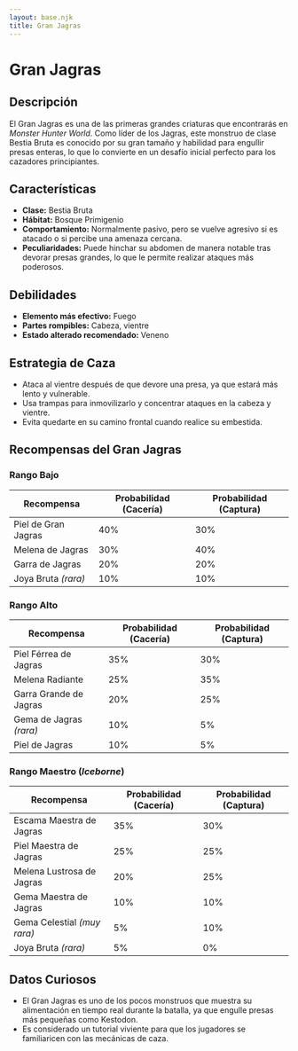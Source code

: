 ```yaml
---
layout: base.njk
title: Gran Jagras
---
```

# Gran Jagras

## Descripción
El Gran Jagras es una de las primeras grandes criaturas que encontrarás en *Monster Hunter World*. Como líder de los Jagras, este monstruo de clase Bestia Bruta es conocido por su gran tamaño y habilidad para engullir presas enteras, lo que lo convierte en un desafío inicial perfecto para los cazadores principiantes.

## Características
- **Clase:** Bestia Bruta
- **Hábitat:** Bosque Primigenio
- **Comportamiento:** Normalmente pasivo, pero se vuelve agresivo si es atacado o si percibe una amenaza cercana.
- **Peculiaridades:** Puede hinchar su abdomen de manera notable tras devorar presas grandes, lo que le permite realizar ataques más poderosos.

## Debilidades
- **Elemento más efectivo:** Fuego
- **Partes rompibles:** Cabeza, vientre
- **Estado alterado recomendado:** Veneno

## Estrategia de Caza
- Ataca al vientre después de que devore una presa, ya que estará más lento y vulnerable.
- Usa trampas para inmovilizarlo y concentrar ataques en la cabeza y vientre.
- Evita quedarte en su camino frontal cuando realice su embestida.

## Recompensas del Gran Jagras

### **Rango Bajo**
| Recompensa              | Probabilidad (Cacería) | Probabilidad (Captura) |
|-------------------------|-----------------------|-----------------------|
| Piel de Gran Jagras     | 40%                  | 30%                  |
| Melena de Jagras        | 30%                  | 40%                  |
| Garra de Jagras         | 20%                  | 20%                  |
| Joya Bruta *(rara)*     | 10%                  | 10%                  |

### **Rango Alto**
| Recompensa              | Probabilidad (Cacería) | Probabilidad (Captura) |
|-------------------------|-----------------------|-----------------------|
| Piel Férrea de Jagras   | 35%                  | 30%                  |
| Melena Radiante         | 25%                  | 35%                  |
| Garra Grande de Jagras  | 20%                  | 25%                  |
| Gema de Jagras *(rara)* | 10%                  | 5%                   |
| Piel de Jagras          | 10%                  | 5%                   |

### **Rango Maestro** (*Iceborne*)
| Recompensa                   | Probabilidad (Cacería) | Probabilidad (Captura) |
|------------------------------|-----------------------|-----------------------|
| Escama Maestra de Jagras     | 35%                  | 30%                  |
| Piel Maestra de Jagras       | 25%                  | 25%                  |
| Melena Lustrosa de Jagras    | 20%                  | 25%                  |
| Gema Maestra de Jagras       | 10%                  | 10%                  |
| Gema Celestial *(muy rara)*  | 5%                   | 10%                  |
| Joya Bruta *(rara)*          | 5%                   | 0%                   |

## Datos Curiosos
- El Gran Jagras es uno de los pocos monstruos que muestra su alimentación en tiempo real durante la batalla, ya que engulle presas más pequeñas como Kestodon.
- Es considerado un tutorial viviente para que los jugadores se familiaricen con las mecánicas de caza.